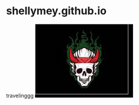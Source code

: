 # shellymey.github.io
travelinggg
<a href="page-1(video).html"><img src="images/page-2_06.jpg" width="265" height="198" alt=""></a>
